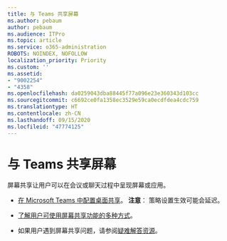 ```yaml
---
title: 与 Teams 共享屏幕
ms.author: pebaum
author: pebaum
ms.audience: ITPro
ms.topic: article
ms.service: o365-administration
ROBOTS: NOINDEX, NOFOLLOW
localization_priority: Priority
ms.custom: ''
ms.assetid:
- "9002254"
- "4358"
ms.openlocfilehash: da0259043dba88445f77a096e23e360343d103cc
ms.sourcegitcommit: c6692ce0fa1358ec3529e59ca0ecdfdea4cdc759
ms.translationtype: HT
ms.contentlocale: zh-CN
ms.lasthandoff: 09/15/2020
ms.locfileid: "47774125"
---
```

# <a name="screen-sharing-with-teams"></a>与 Teams 共享屏幕

屏幕共享让用户可以在会议或聊天过程中呈现屏幕或应用。

- [在 Microsoft Teams 中配置桌面共享](https://docs.microsoft.com/microsoftteams/configure-desktop-sharing)。 **注意**： 策略设置生效可能会延迟。 

- [了解用户可使用屏幕共享功能的多种方式](https://docs.microsoft.com/microsoftteams/meeting-policies-in-teams#meeting-policy-settings---content-sharing)。 

- 如果用户遇到屏幕共享问题，请参阅[疑难解答资源](https://docs.microsoft.com/microsoftteams/connectivity-issues)。 
